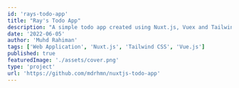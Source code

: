 ```yaml
---
id: 'rays-todo-app'
title: "Ray's Todo App"
description: "A simple todo app created using Nuxt.js, Vuex and Tailwind CSS as part of my role in Dell's TMX Validation, Automation and Transition team."
date: '2022-06-05'
author: 'Muhd Rahiman'
tags: ['Web Application', 'Nuxt.js', 'Tailwind CSS', 'Vue.js']
published: true
featuredImage: './assets/cover.png'
type: 'project'
url: 'https://github.com/mdrhmn/nuxtjs-todo-app'
---
```

